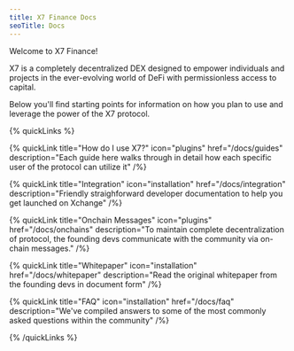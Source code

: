 ```yaml
---
title: X7 Finance Docs
seoTitle: Docs
---
```


Welcome to X7 Finance!

X7 is a completely decentralized DEX designed to empower individuals and projects in the ever-evolving world of DeFi with permissionless access to capital.

Below you'll find starting points for information on how you plan to use and leverage the power of the X7 protocol.

{% quickLinks %}

{% quickLink title="How do I use X7?" icon="plugins" href="/docs/guides" description="Each guide here walks through in detail how each specific user of the protocol can utilize it" /%}

{% quickLink title="Integration" icon="installation" href="/docs/integration" description="Friendly straighforward developer documentation to help you get launched on Xchange" /%}

{% quickLink title="Onchain Messages" icon="plugins" href="/docs/onchains" description="To maintain complete decentralization of protocol, the founding devs communicate with the community via on-chain messages." /%}

{% quickLink title="Whitepaper" icon="installation" href="/docs/whitepaper" description="Read the original whitepaper from the founding devs in document form" /%}

{% quickLink title="FAQ" icon="installation" href="/docs/faq" description="We've compiled answers to some of the most commonly asked questions within the community" /%}

{% /quickLinks %}
